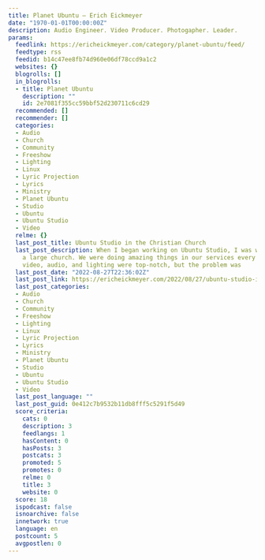 ```yaml
---
title: Planet Ubuntu – Erich Eickmeyer
date: "1970-01-01T00:00:00Z"
description: Audio Engineer. Video Producer. Photogapher. Leader.
params:
  feedlink: https://ericheickmeyer.com/category/planet-ubuntu/feed/
  feedtype: rss
  feedid: b14c47ee8fb74d960e06df78ccd9a1c2
  websites: {}
  blogrolls: []
  in_blogrolls:
  - title: Planet Ubuntu
    description: ""
    id: 2e7081f355cc59bbf52d230711c6cd29
  recommended: []
  recommender: []
  categories:
  - Audio
  - Church
  - Community
  - Freeshow
  - Lighting
  - Linux
  - Lyric Projection
  - Lyrics
  - Ministry
  - Planet Ubuntu
  - Studio
  - Ubuntu
  - Ubuntu Studio
  - Video
  relme: {}
  last_post_title: Ubuntu Studio in the Christian Church
  last_post_description: When I began working on Ubuntu Studio, I was working for
    a large church. We were doing amazing things in our services every Sunday. Our
    video, audio, and lighting were top-notch, but the problem was
  last_post_date: "2022-08-27T22:36:02Z"
  last_post_link: https://ericheickmeyer.com/2022/08/27/ubuntu-studio-in-the-christian-church/
  last_post_categories:
  - Audio
  - Church
  - Community
  - Freeshow
  - Lighting
  - Linux
  - Lyric Projection
  - Lyrics
  - Ministry
  - Planet Ubuntu
  - Studio
  - Ubuntu
  - Ubuntu Studio
  - Video
  last_post_language: ""
  last_post_guid: 0e412c7b9532b11db8fff5c5291f5d49
  score_criteria:
    cats: 0
    description: 3
    feedlangs: 1
    hasContent: 0
    hasPosts: 3
    postcats: 3
    promoted: 5
    promotes: 0
    relme: 0
    title: 3
    website: 0
  score: 18
  ispodcast: false
  isnoarchive: false
  innetwork: true
  language: en
  postcount: 5
  avgpostlen: 0
---
```

